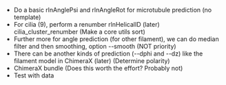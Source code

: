 - Do a basic rlnAnglePsi and rlnAngleRot for microtubule prediction (no template)
- For cilia (9), perform a renumber rlnHelicalID (later) cilia_cluster_renumber (Make a core utils sort)
- Further more for angle prediction (for other filament), we can do median filter and then smoothing, option --smooth (NOT priority)
- There can be another kinds of prediction (--dphi and --dz) like the filament model in ChimeraX (later) (Determine polarity)
- ChimeraX bundle (Does this worth the effort? Probably not)
- Test with data